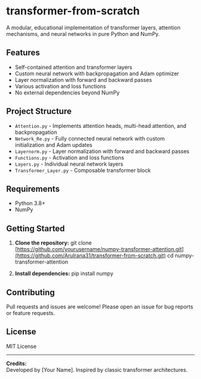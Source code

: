 # transformer-from-scratch

A modular, educational implementation of transformer layers, attention mechanisms, and neural networks in pure Python and NumPy.

## Features

- Self-contained attention and transformer layers
- Custom neural network with backpropagation and Adam optimizer
- Layer normalization with forward and backward passes
- Various activation and loss functions
- No external dependencies beyond NumPy

## Project Structure

- `Attention.py` - Implements attention heads, multi-head attention, and backpropagation
- `Network_Re.py` - Fully connected neural network with custom initialization and Adam updates
- `Layernorm.py` - Layer normalization with forward and backward passes
- `Functions.py` - Activation and loss functions
- `Layers.py` - Individual neural network layers
- `Transformer_Layer.py` - Composable transformer block

## Requirements

- Python 3.8+
- NumPy

## Getting Started

1. **Clone the repository:**
git clone [https://github.com/yourusername/numpy-transformer-attention.git](https://github.com/Arulrana31/transformer-from-scratch.git)
cd numpy-transformer-attention

2. **Install dependencies:**
pip install numpy


## Contributing

Pull requests and issues are welcome! Please open an issue for bug reports or feature requests.

## License

MIT License

---

**Credits:**  
Developed by [Your Name]. Inspired by classic transformer architectures.

